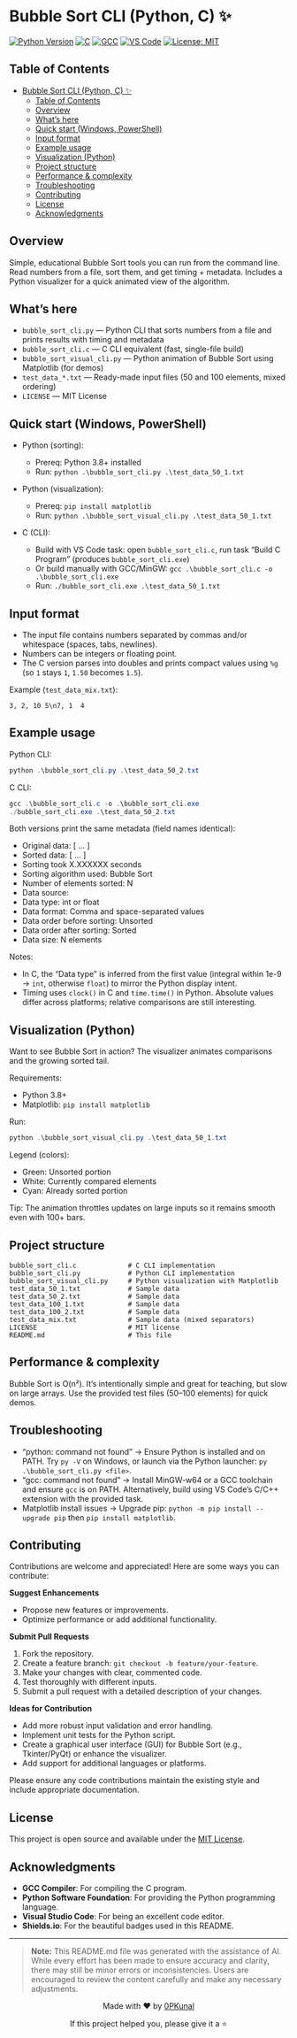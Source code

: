 # Bubble Sort CLI (Python, C) ✨

[![Python Version](https://img.shields.io/badge/python-3.x%2B-blue.svg)](https://www.python.org/downloads/)
[![C](https://img.shields.io/badge/C-Programming-blue.svg)](https://en.wikipedia.org/wiki/C_(programming_language))
[![GCC](https://img.shields.io/badge/GCC-Compiler-brightgreen.svg)](https://gcc.gnu.org/install/binaries.html)
[![VS Code](https://img.shields.io/badge/VS%20Code-Editor-blue.svg)](https://code.visualstudio.com/download)
[![License: MIT](https://img.shields.io/badge/License-MIT-yellow.svg)](LICENSE)

## Table of Contents

- [Bubble Sort CLI (Python, C) ✨](#bubble-sort-cli-python-c-)
	- [Table of Contents](#table-of-contents)
	- [Overview](#overview)
	- [What’s here](#whats-here)
	- [Quick start (Windows, PowerShell)](#quick-start-windows-powershell)
	- [Input format](#input-format)
	- [Example usage](#example-usage)
	- [Visualization (Python)](#visualization-python)
	- [Project structure](#project-structure)
	- [Performance \& complexity](#performance--complexity)
	- [Troubleshooting](#troubleshooting)
	- [Contributing](#contributing)
	- [License](#license)
	- [Acknowledgments](#acknowledgments)

## Overview

Simple, educational Bubble Sort tools you can run from the command line. Read numbers from a file, sort them, and get timing + metadata. Includes a Python visualizer for a quick animated view of the algorithm.

## What’s here

- `bubble_sort_cli.py` — Python CLI that sorts numbers from a file and prints results with timing and metadata
- `bubble_sort_cli.c` — C CLI equivalent (fast, single-file build)
- `bubble_sort_visual_cli.py` — Python animation of Bubble Sort using Matplotlib (for demos)
- `test_data_*.txt` — Ready-made input files (50 and 100 elements, mixed ordering)
- `LICENSE` — MIT License

## Quick start (Windows, PowerShell)

- Python (sorting):
	- Prereq: Python 3.8+ installed
	- Run: `python .\bubble_sort_cli.py .\test_data_50_1.txt`

- Python (visualization):
	- Prereq: `pip install matplotlib`
	- Run: `python .\bubble_sort_visual_cli.py .\test_data_50_1.txt`

- C (CLI):
	- Build with VS Code task: open `bubble_sort_cli.c`, run task “Build C Program” (produces `bubble_sort_cli.exe`)
	- Or build manually with GCC/MinGW: `gcc .\bubble_sort_cli.c -o .\bubble_sort_cli.exe`
	- Run: `./bubble_sort_cli.exe .\test_data_50_1.txt`

## Input format

- The input file contains numbers separated by commas and/or whitespace (spaces, tabs, newlines).
- Numbers can be integers or floating point.
- The C version parses into doubles and prints compact values using `%g` (so `1` stays `1`, `1.50` becomes `1.5`).

Example (`test_data_mix.txt`):

```
3, 2, 10 5\n7, 1  4
```

## Example usage

Python CLI:

```powershell
python .\bubble_sort_cli.py .\test_data_50_2.txt
```

C CLI:

```powershell
gcc .\bubble_sort_cli.c -o .\bubble_sort_cli.exe
./bubble_sort_cli.exe .\test_data_50_2.txt
```

Both versions print the same metadata (field names identical):

- Original data: [ ... ]
- Sorted data: [ ... ]
- Sorting took X.XXXXXX seconds
- Sorting algorithm used: Bubble Sort
- Number of elements sorted: N
- Data source: <file>
- Data type: int or float
- Data format: Comma and space-separated values
- Data order before sorting: Unsorted
- Data order after sorting: Sorted
- Data size: N elements

Notes:

- In C, the “Data type” is inferred from the first value (integral within 1e-9 → `int`, otherwise `float`) to mirror the Python display intent.
- Timing uses `clock()` in C and `time.time()` in Python. Absolute values differ across platforms; relative comparisons are still interesting.

## Visualization (Python)

Want to see Bubble Sort in action? The visualizer animates comparisons and the growing sorted tail.

Requirements:

- Python 3.8+
- Matplotlib: `pip install matplotlib`

Run:

```powershell
python .\bubble_sort_visual_cli.py .\test_data_50_1.txt
```

Legend (colors):

- Green: Unsorted portion
- White: Currently compared elements
- Cyan: Already sorted portion

Tip: The animation throttles updates on large inputs so it remains smooth even with 100+ bars.

## Project structure

```
bubble_sort_cli.c             # C CLI implementation
bubble_sort_cli.py            # Python CLI implementation
bubble_sort_visual_cli.py     # Python visualization with Matplotlib
test_data_50_1.txt            # Sample data
test_data_50_2.txt            # Sample data
test_data_100_1.txt           # Sample data
test_data_100_2.txt           # Sample data
test_data_mix.txt             # Sample data (mixed separators)
LICENSE                       # MIT license
README.md                     # This file
```

## Performance & complexity

Bubble Sort is O(n²). It’s intentionally simple and great for teaching, but slow on large arrays. Use the provided test files (50–100 elements) for quick demos.

## Troubleshooting

- “python: command not found” → Ensure Python is installed and on PATH. Try `py -V` on Windows, or launch via the Python launcher: `py .\bubble_sort_cli.py <file>`.
- “gcc: command not found” → Install MinGW-w64 or a GCC toolchain and ensure `gcc` is on PATH. Alternatively, build using VS Code’s C/C++ extension with the provided task.
- Matplotlib install issues → Upgrade pip: `python -m pip install --upgrade pip` then `pip install matplotlib`.

## Contributing
Contributions are welcome and appreciated! Here are some ways you can contribute:

 **Suggest Enhancements**
- Propose new features or improvements.
- Optimize performance or add additional functionality.

 **Submit Pull Requests**
1. Fork the repository.
2. Create a feature branch: `git checkout -b feature/your-feature`.
3. Make your changes with clear, commented code.
4. Test thoroughly with different inputs.
5. Submit a pull request with a detailed description of your changes.

 **Ideas for Contribution**
- Add more robust input validation and error handling.
- Implement unit tests for the Python script.
- Create a graphical user interface (GUI) for Bubble Sort (e.g., Tkinter/PyQt) or enhance the visualizer.
- Add support for additional languages or platforms.

Please ensure any code contributions maintain the existing style and include appropriate documentation.

## License
This project is open source and available under the [MIT License](LICENSE).

## Acknowledgments
- **GCC Compiler**: For compiling the C program.
- **Python Software Foundation**: For providing the Python programming language.
- **Visual Studio Code**: For being an excellent code editor.
- **Shields.io**: For the beautiful badges used in this README.

---
> **Note:** This README.md file was generated with the assistance of AI. While every effort has been made to ensure accuracy and clarity, there may still be minor errors or inconsistencies. Users are encouraged to review the content carefully and make any necessary adjustments.

<div align="center">
  <p>Made with ❤️ by <a href="https://github.com/0PKunal">0PKunal</a></p>
  <p>If this project helped you, please give it a ⭐️</p>
</div>
